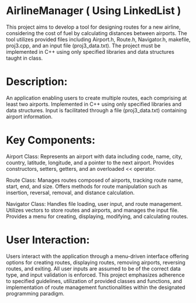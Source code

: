 # AirlineManager ( Using LinkedList )

This project aims to develop a tool for designing routes for a new airline, considering the cost of fuel by calculating distances between airports. 
The tool utilizes provided files including Airport.h, Route.h, Navigator.h, makefile, proj3.cpp, and an input file (proj3_data.txt). 
The project must be implemented in C++ using only specified libraries and data structures taught in class.

# Description:

An application enabling users to create multiple routes, each comprising at least two airports.
Implemented in C++ using only specified libraries and data structures.
Input is facilitated through a file (proj3_data.txt) containing airport information.

# Key Components:

Airport Class:
Represents an airport with data including code, name, city, country, latitude, longitude, and a pointer to the next airport.
Provides constructors, setters, getters, and an overloaded << operator.

Route Class:
Manages routes composed of airports, tracking route name, start, end, and size.
Offers methods for route manipulation such as insertion, reversal, removal, and distance calculation.

Navigator Class:
Handles file loading, user input, and route management.
Utilizes vectors to store routes and airports, and manages the input file.
Provides a menu for creating, displaying, modifying, and calculating routes.

# User Interaction:

Users interact with the application through a menu-driven interface offering options for creating routes, displaying routes, removing airports, reversing routes, and exiting.
All user inputs are assumed to be of the correct data type, and input validation is enforced.
This project emphasizes adherence to specified guidelines, utilization of provided classes and functions, and implementation of route management functionalities within the designated programming paradigm.
